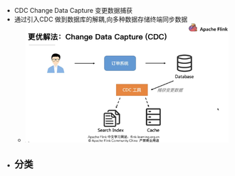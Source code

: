 - CDC Change Data Capture 变更数据捕获
- 通过引入CDC 做到数据库的解耦,向多种数据存储终端同步数据
	- ![image.png](../assets/image_1651198610972_0.png)
- 分类
	-